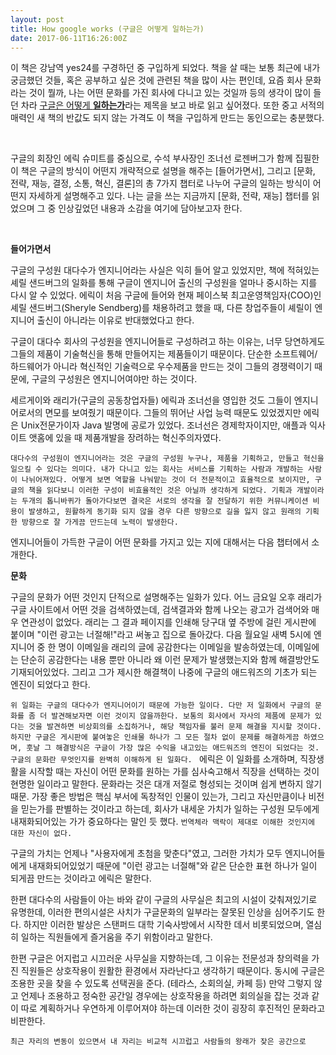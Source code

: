 ```yaml
---
layout: post
title: How google works (구글은 어떻게 일하는가)
date: 2017-06-11T16:26:00Z
---
```



이 책은 강남역 yes24를 구경하던 중 구입하게 되었다. 책을 살 때는 보통 최근에 내가 궁금했던 것들, 혹은 공부하고 싶은 것에 관련된 책을 많이 사는 편인데, 요즘 회사 문화라는 것이 뭘까, 나는 어떤 문화를 가진 회사에 다니고 있는 것일까 등의 생각이 많이 들던 차라 <u>구글은 어떻게 <b>일하는가</b></u>라는 제목을 보고 바로 읽고 싶어졌다. 또한 중고 서적의 매력인 새 책의 반값도 되지 않는 가격도 이 책을 구입하게 만드는 동인으로는 충분했다. 

<br>


구글의 회장인 에릭 슈미트를 중심으로, 수석 부사장인 조너선 로젠버그가 함께 집필한 이 책은 구글의 방식이 어떤지 개략적으로 설명을 해주는 [들어가면서], 그리고 [문화, 전략, 재능, 결정, 소통, 혁신, 결론]의 총 7가지 챕터로 나누어 구글의 일하는 방식이 어떤지 자세하게 설명해주고 있다. 
나는 글을 쓰는 지금까지 [문화, 전략, 재능] 챕터를 읽었으며 그 중 인상깊었던 내용과 소감을 여기에 담아보고자 한다. 

<br>

**들어가면서**

구글의 구성원 대다수가 엔지니어라는 사실은 익히 들어 알고 있었지만, 책에 적혀있는 셰릴 샌드버그의 일화를 통해 구글이 엔지니어 출신의 구성원을 얼마나 중시하는 지를 다시 알 수 있었다. 에릭이 처음 구글에 들어와 현재 페이스북 최고운영책임자(COO)인 셰릴 샌드버그(Sheryle Sendberg)를 채용하려고 했을 때, 다른 창업주들이 셰릴이 엔지니어 출신이 아니라는 이유로 반대했었다고 한다.

구글이 대다수 회사의 구성원을 엔지니어들로 구성하려고 하는 이유는, 너무 당연하게도 그들의 제품이 기술혁신을 통해 만들어지는 제품들이기 때문이다. 단순한 소프트웨어/하드웨어가 아니라 혁신적인 기술력으로 우수제품을 만드는 것이 그들의 경쟁력이기 때문에, 구글의 구성원은 엔지니어여야만 하는 것이다. 

세르게이와 래리가(구글의 공동창업자들) 에릭과 조너선을 영입한 것도 그들이 엔지니어로서의 면모를 보여줬기 때문이다. 그들의 뛰어난 사업 능력 때문도 있었겠지만 에릭은 Unix전문가이자 Java 발명에 공로가 있었다. 조너선은 경제학자이지만, 애플과 익사이트 앳홈에 있을 때 제품개발을 장려하는 혁신주의자였다. 

``
대다수의 구성원이 엔지니어라는 것은 구글의 구성원 누구나, 제품을 기획하고, 만들고 혁신을 일으킬 수 있다는 의미다. 내가 다니고 있는 회사는 서비스를 기획하는 사람과 개발하는 사람이 나뉘어져있다. 어떻게 보면 역할을 나눠맡는 것이 더 전문적이고 효율적으로 보이지만, 구글의 책을 읽다보니 이러한 구성이 비효율적인 것은 아닐까 생각하게 되었다. 기획과 개발이라는 두개의 톱니바퀴가 돌아가다보면 결국은 서로의 생각을 잘 전달하기 위한 커뮤니케이션 비용이 발생하고, 원활하게 동기화 되지 않을 경우 다른 방향으로 길을 잃지 않고 원래의 기획한 방향으로 잘 가게끔 만드는데 노력이 발생한다. 
``

엔지니어들이 가득한 구글이 어떤 문화를 가지고 있는 지에 대해서는 다음 챕터에서 소개한다. 



**문화**

구글의 문화가 어떤 것인지 단적으로 설명해주는 일화가 있다. 어느 금요일 오후 래리가 구글 사이트에서 어떤 것을 검색하였는데, 검색결과와 함께 나오는 광고가 검색어와 매우 연관성이 없었다. 래리는 그 결과 페이지를 인쇄해 당구대 옆 주방에 걸린 게시판에 붙이며 "이런 광고는 너절해!"라고 써놓고 집으로 돌아갔다. 다음 월요일 새벽 5시에 엔지니어 중 한 명이 이메일을 래리의 글에 공감한다는 이메일을 발송하였는데, 이메일에는 단순히 공감한다는 내용 뿐만 아니라 왜 이런 문제가 발생했는지와 함께  해결방안도 기재되어있었다. 그리고 그가 제시한 해결책이 나중에 구글의 애드워즈의 기초가 되는 엔진이 되었다고 한다. 

``
위 일화는 구글의 대다수가 엔지니어이기 때문에 가능한 일이다. 다만 저 일화에서 구글의 문화를 좀 더 발견해보자면 이런 것이지 않을까한다. 보통의 회사에서 자사의 제품에 문제가 있다는 것을 발견하면 비상회의를 소집하거나, 해당 책임자를 불러 문제 해결을 지시할 것이다. 하지만 구글은 게시판에 붙여놓은 인쇄물 하나가 그 모든 절차 없이 문제를 해결하게끔 하였으며, 훗날 그 해결방식은 구글이 가장 많은 수익을 내고있는 애드워즈의 엔진이 되었다는 것. 구글의 문화란 무엇인지를 완벽히 이해하게 된 일화다. 
``
에릭은 이 일화를 소개하며, 직장생활을 시작할 때는 자신이 어떤 문화를 원하는 가를 심사숙고해서 직장을 선택하는 것이 현명한 일이라고 말한다. 문화라는 것은 대개 저절로 형성되는 것이며 쉽게 변하지 않기 때문. 가장 좋은 방법은 핵심 부서에 독창적인 인물이 있는가, 그리고 자신만큼이나 비전을 믿는가를 판별하는 것이라고 하는데, 회사가 내세운 가치가 일하는 구성원 모두에게 내재화되어있는 가가 중요하다는 말인 듯 했다. ``번역체라 맥락이 제대로 이해한 것인지에 대한 자신이 없다.`` 

구글의 가치는 언제나 "사용자에게 초첨을 맞춘다"였고, 그러한 가치가 모두 엔지니어들에게 내재화되어있었기 때문에 "이런 광고는 너절해"와 같은 단순한 표현 하나가 일이 되게끔 만드는 것이라고 에릭은 말한다. 
 
 
한편 대다수의 사람들이 아는 바와 같이 구글의 사무실은 최고의 시설이 갖춰져있기로 유명한데, 이러한 편의시설은 사치가 구글문화의 일부라는 잘못된 인상을 심어주기도 한다. 하지만 이러한 발상은 스탠퍼드 대학 기숙사방에서 시작한 데서 비롯되었으며, 열심히 일하는 직원들에게 즐거움을 주기 위함이라고 말한다. 

한편 구글은 어지럽고 시끄러운 사무실을 지향하는데, 그 이유는  전문성과 창의력을 가진 직원들은 상호작용이 원활한 환경에서 자라난다고 생각하기 때문이다. 동시에 구글은 조용한 곳을 찾을 수 있도록 선택권을 준다. (테라스, 소회의실, 카페 등)
만약 그렇지 않고 언제나 조용하고 정숙한 공간일 경우에는 상호작용을 하려면 회의실을 잡는 것과 같이 따로 계획하거나 우연하게 이루어져야 하는데 이러한 것이 굉장히 후진적인 문화라고 비판한다.  

``
최근 자리의 변동이 있으면서 내 자리는 비교적 시끄럽고 사람들의 왕래가 잦은 공간으로
``
